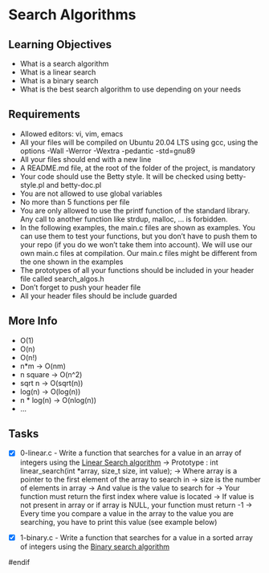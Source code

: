 # Search Algorithms

## Learning Objectives
- What is a search algorithm
- What is a linear search
- What is a binary search
- What is the best search algorithm to use depending on your needs

## Requirements
- Allowed editors: vi, vim, emacs
- All your files will be compiled on Ubuntu 20.04 LTS using gcc, using the options -Wall -Werror -Wextra -pedantic -std=gnu89
- All your files should end with a new line
- A README.md file, at the root of the folder of the project, is mandatory
- Your code should use the Betty style. It will be checked using betty-style.pl and betty-doc.pl
- You are not allowed to use global variables
- No more than 5 functions per file
- You are only allowed to use the printf function of the standard library. Any call to another function like strdup, malloc, … is forbidden.
- In the following examples, the main.c files are shown as examples. You can use them to test your functions, but you don’t have to push them to your repo (if you do we won’t take them into account). We will use our own main.c files at compilation. Our main.c files might be different from the one shown in the examples
- The prototypes of all your functions should be included in your header file called search_algos.h
- Don’t forget to push your header file
- All your header files should be include guarded

## More Info
- O(1)
- O(n)
- O(n!)
- n*m -> O(nm)
- n square -> O(n^2)
- sqrt n -> O(sqrt(n))
- log(n) -> O(log(n))
- n * log(n) -> O(nlog(n))
- …

## Tasks
- [x] 0-linear.c - Write a function that searches for a value in an array of integers using the [Linear Search algorithm](https://en.wikipedia.org/wiki/Linear_search)
	-> Prototype : int linear_search(int *array, size_t size, int value);
	-> Where array is a pointer to the first element of the array to search in
	-> size is the number of elements in array
	-> And value is the value to search for
	-> Your function must return the first index where value is located
	-> If value is not present in array or if array is NULL, your function must return -1
	-> Every time you compare a value in the array to the value you are searching, you have to print this value (see example below)

- [x] 1-binary.c - Write a function that searches for a value in a sorted array of integers using the [Binary search algorithm](https://en.wikipedia.org/wiki/Binary_search_algorithm)

#endif
